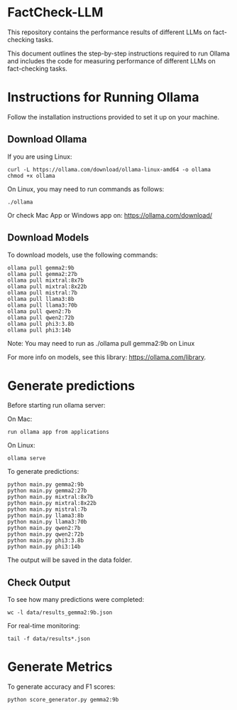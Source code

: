# FactCheck-LLM
This repository contains the performance results of different LLMs on fact-checking tasks.

This document outlines the step-by-step instructions required to run Ollama and includes the code for measuring performance of different LLMs on fact-checking tasks.

# Instructions for Running Ollama
 Follow the installation instructions provided to set it up on your machine.

## Download Ollama

If you are using Linux:

    curl -L https://ollama.com/download/ollama-linux-amd64 -o ollama
    chmod +x ollama

On Linux, you may need to run commands as follows:
    
    ./ollama

Or check Mac App or Windows app on: https://ollama.com/download/

## Download Models

To download models, use the following commands:

    ollama pull gemma2:9b
    ollama pull gemma2:27b
    ollama pull mixtral:8x7b
    ollama pull mixtral:8x22b
    ollama pull mistral:7b
    ollama pull llama3:8b
    ollama pull llama3:70b
    ollama pull qwen2:7b
    ollama pull qwen2:72b
    ollama pull phi3:3.8b
    ollama pull phi3:14b

Note: You may need to run as ./ollama pull gemma2:9b on Linux

For more info on models, see this library: https://ollama.com/library.

# Generate predictions 
Before starting run ollama server:

On Mac: 

    run ollama app from applications

On Linux:
    
    ollama serve

To generate predictions:

    python main.py gemma2:9b
    python main.py gemma2:27b
    python main.py mixtral:8x7b
    python main.py mixtral:8x22b
    python main.py mistral:7b
    python main.py llama3:8b
    python main.py llama3:70b
    python main.py qwen2:7b
    python main.py qwen2:72b
    python main.py phi3:3.8b
    python main.py phi3:14b

The output will be saved in the data folder.

 ## Check Output

To see how many predictions were completed:

    wc -l data/results_gemma2:9b.json

For real-time monitoring:

    tail -f data/results*.json 


# Generate Metrics

To generate accuracy and F1 scores:

    python score_generator.py gemma2:9b





